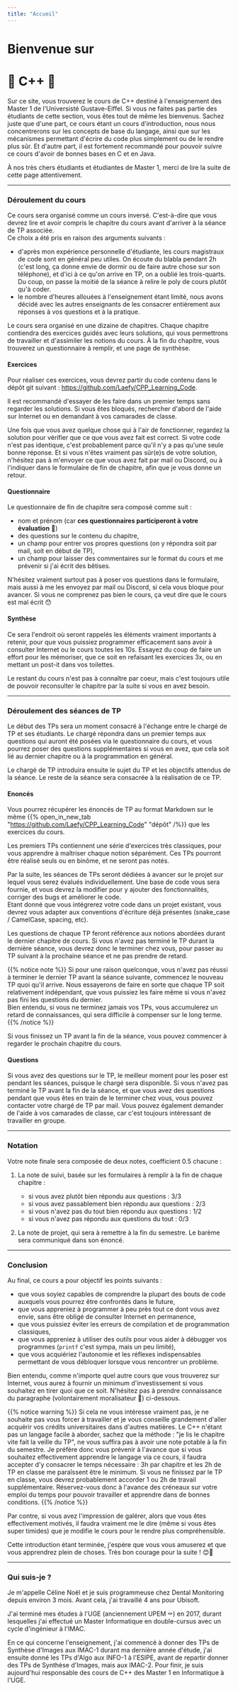 ```yaml
---
title: "Accueil"
---
```


# Bienvenue sur
# 🎄 C++ 🎄

Sur ce site, vous trouverez le cours de C++ destiné à l'enseignement des Master 1 de l'Universisté Gustave-Eiffel. Si vous ne faites pas partie des étudiants de cette section, vous êtes tout de même les bienvenus. Sachez juste que d'une part, ce cours étant un cours d'introduction, nous nous concentrerons sur les concepts de base du langage, ainsi que sur les mécanismes permettant d'écrire du code plus simplement ou de le rendre plus sûr. Et d'autre part, il est fortement recommandé pour pouvoir suivre ce cours d'avoir de bonnes bases en C et en Java.

À nos très chers étudiants et étudiantes de Master 1, merci de lire la suite de cette page attentivement.

---

### Déroulement du cours

Ce cours sera organisé comme un cours inversé. C'est-à-dire que vous devrez lire et avoir compris le chapitre du cours avant d'arriver à la séance de TP associée.\
Ce choix a été pris en raison des arguments suivants : 
- d'après mon expérience personnelle d'étudiante, les cours magistraux de code sont en général peu utiles. On écoute du blabla pendant 2h (c'est long, ça donne envie de dormir ou de faire autre chose sur son téléphone), et d'ici à ce qu'on arrive en TP, on a oublié les trois-quarts. Du coup, on passe la moitié de la séance à relire le poly de cours plutôt qu'à coder.
- le nombre d'heures allouées à l'enseignement étant limité, nous avons décidé avec les autres enseignants de les consacrer entièrement aux réponses à vos questions et à la pratique.

Le cours sera organisé en une dizaine de chapitres. Chaque chapitre contiendra des exercices guidés avec leurs solutions, qui vous permettrons de travailler et d'assimiler les notions du cours. À la fin du chapitre, vous trouverez un questionnaire à remplir, et une page de synthèse.

#### Exercices

Pour réaliser ces exercices, vous devrez partir du code contenu dans le dépôt git suivant : https://github.com/Laefy/CPP_Learning_Code.

Il est recommandé d'essayer de les faire dans un premier temps sans regarder les solutions.
Si vous êtes bloqués, rechercher d'abord de l'aide sur Internet ou en demandant à vos camarades de classe.

Une fois que vous avez quelque chose qui à l'air de fonctionner, regardez la solution pour vérifier que ce que vous avez fait est correct. Si votre code n'est pas identique, c'est probablement parce qu'il n'y a pas qu'une seule bonne réponse. Et si vous n'êtes vraiment pas sûr(e)s de votre solution, n'hésitez pas à m'envoyer ce que vous avez fait par mail ou Discord, ou à l'indiquer dans le formulaire de fin de chapitre, afin que je vous donne un retour.

#### Questionnaire

Le questionnaire de fin de chapitre sera composé comme suit :
- nom et prénom (car **ces questionnaires participeront à votre évaluation** 😬)
- des questions sur le contenu du chapitre,
- un champ pour entrer vos propres questions (on y répondra soit par mail, soit en début de TP),
- un champ pour laisser des commentaires sur le format du cours et me prévenir si j'ai écrit des bêtises.

N'hésitez vraiment surtout pas à poser vos questions dans le formulaire, mais aussi à me les envoyez par mail ou Discord, si cela vous bloque pour avancer. Si vous ne comprenez pas bien le cours, ça veut dire que le cours est mal écrit 😯

#### Synthèse

Ce sera l'endroit où seront rappelés les éléments vraiment importants à retenir, pour que vous puissiez programmer efficacement sans avoir à consulter Internet ou le cours toutes les 10s. Essayez du coup de faire un effort pour les mémoriser, que ce soit en refaisant les exercices 3x, ou en mettant un post-it dans vos toilettes.

Le restant du cours n'est pas à connaître par coeur, mais c'est toujours utile de pouvoir reconsulter le chapitre par la suite si vous en avez besoin.

---

### Déroulement des séances de TP

Le début des TPs sera un moment consacré à l'échange entre le chargé de TP et ses étudiants. Le chargé répondra dans un premier temps aux questions qui auront été posées via le questionnaire du cours, et vous pourrez poser des questions supplémentaires si vous en avez, que cela soit lié au dernier chapitre ou à la programmation en général.

Le chargé de TP introduira ensuite le sujet du TP et les objectifs attendus de la séance.
Le reste de la séance sera consacrée à la réalisation de ce TP.

#### Enoncés

Vous pourrez récupérer les énoncés de TP au format Markdown sur le même {{% open_in_new_tab "https://github.com/Laefy/CPP_Learning_Code" "dépôt" /%}} que les exercices du cours.

Les premiers TPs contiennent une série d'exercices très classiques, pour vous apprendre à maîtriser chaque notion séparément.
Ces TPs pourront être réalisé seuls ou en binôme, et ne seront pas notés.

Par la suite, les séances de TPs seront dédiées à avancer sur le projet sur lequel vous serez évalués individuellement.
Une base de code vous sera fournie, et vous devrez la modifier pour y ajouter des fonctionnalités, corriger des bugs et améliorer le code.\
Etant donné que vous intégrerez votre code dans un projet existant, vous devrez vous adapter aux conventions d'écriture déjà présentes (snake_case / CamelCase, spacing, etc).

Les questions de chaque TP feront référence aux notions abordées durant le dernier chapitre de cours.
Si vous n'avez pas terminé le TP durant la dernière séance, vous devrez donc le terminer chez vous, pour passer au TP suivant à la prochaine séance et ne pas prendre de retard.

{{% notice note %}}
Si pour une raison quelconque, vous n'avez pas réussi à terminer le dernier TP avant la séance suivante, commencez le nouveau TP quoi qu'il arrive.
Nous essayerons de faire en sorte que chaque TP soit relativement indépendant, que vous puissiez les faire même si vous n'avez pas fini les questions du dernier.\
Bien entendu, si vous ne terminez jamais vos TPs, vous accumulerez un retard de connaissances, qui sera difficile à compenser sur le long terme. 
{{% /notice %}}

Si vous finissez un TP avant la fin de la séance, vous pouvez commencer à regarder le prochain chapitre du cours.

#### Questions

Si vous avez des questions sur le TP, le meilleur moment pour les poser est pendant les séances, puisque le chargé sera disponible.
Si vous n'avez pas terminé le TP avant la fin de la séance, et que vous avez des questions pendant que vous êtes en train de le terminer chez vous, vous pouvez contacter votre chargé de TP par mail. Vous pouvez également demander de l'aide à vos camarades de classe, car c'est toujours intéressant de travailler en groupe.

---

### Notation

Votre note finale sera composée de deux notes, coefficient 0.5 chacune :

1. La note de suivi, basée sur les formulaires à remplir à la fin de chaque chapitre : 
	- si vous avez plutôt bien répondu aux questions : 3/3
	- si vous avez passablement bien répondu aux questions : 2/3
	- si vous n'avez pas du tout bien répondu aux questions : 1/2
	- si vous n'avez pas répondu aux questions du tout : 0/3

2. La note de projet, qui sera à remettre à la fin du semestre. Le barème sera communiqué dans son énoncé.

---

### Conclusion

Au final, ce cours a pour objectif les points suivants :
- que vous soyiez capables de comprendre la plupart des bouts de code auxquels vous pourrez être confrontés dans le future,
- que vous appreniez à programmer à peu près tout ce dont vous avez envie, sans être obligé de consulter Internet en permanence,
- que vous puissiez éviter les erreurs de compilation et de programmation classiques,
- que vous appreniez à utiliser des outils pour vous aider à débugger vos programmes (`printf` c'est sympa, mais un peu limité),
- que vous acquiériez l'autonomie et les réflexes indispensables permettant de vous débloquer lorsque vous rencontrer un problème. 

Bien entendu, comme n'importe quel autre cours que vous trouverez sur Internet, vous aurez à fournir un minimum d'investissement si vous souhaitez en tirer quoi que ce soit. N'hésitez pas à prendre connaissance du paragraphe (volontairement moralisateur 💩) ci-dessous.

{{% notice warning %}}
Si cela ne vous intéresse vraiment pas, je ne souhaite pas vous forcer à travailler et je vous conseille grandement d'aller acquérir vos crédits universitaires dans d'autres matières.
Le C++ n'étant pas un langage facile à aborder, sachez que la méthode : "je lis le chapitre vite fait la veille du TP", ne vous suffira pas à avoir une note potable à la fin du semestre.
Je préfère donc vous prévenir à l'avance que si vous souhaitez effectivement apprendre le langage via ce cours, il faudra accepter d'y consacrer le temps nécessaire : 3h par chapitre et les 2h de TP en classe me paraîssent être le minimum.
Si vous ne finissez par le TP en classe, vous devrez probablement accorder 1 ou 2h de travail supplémentaire.
Réservez-vous donc à l'avance des créneaux sur votre emploi du temps pour pouvoir travailler et apprendre dans de bonnes conditions.
{{% /notice %}}

Par contre, si vous avez l'impression de galérer, alors que vous êtes effectivement motivés, il faudra vraiment me le dire (même si vous êtes super timides) que je modifie le cours pour le rendre plus compréhensible.

Cette introduction étant terminée, j'espère que vous vous amuserez et que vous apprendrez plein de choses. Très bon courage pour la suite ! 😊🎉

---

### Qui suis-je ?

Je m'appelle Céline Noël et je suis programmeuse chez Dental Monitoring depuis environ 3 mois.
Avant cela, j'ai travaillé 4 ans pour Ubisoft.

J'ai terminé mes études à l'UGE (anciennement UPEM ⚰️) en 2017, durant lesquelles j'ai effectué un Master Informatique en double-cursus avec un cycle d'ingénieur à l'IMAC.

En ce qui concerne l'enseignement, j'ai commencé à donner des TPs de Synthèse d'Images aux IMAC-1 durant ma dernière année d'étude, j'ai ensuite donné les TPs d'Algo aux INFO-1 à l'ESIPE, avant de repartir donner des TPs de Synthèse d'Images, mais aux IMAC-2. Pour finir, je suis aujourd'hui responsable des cours de C++ des Master 1 en Informatique à l'UGE.

